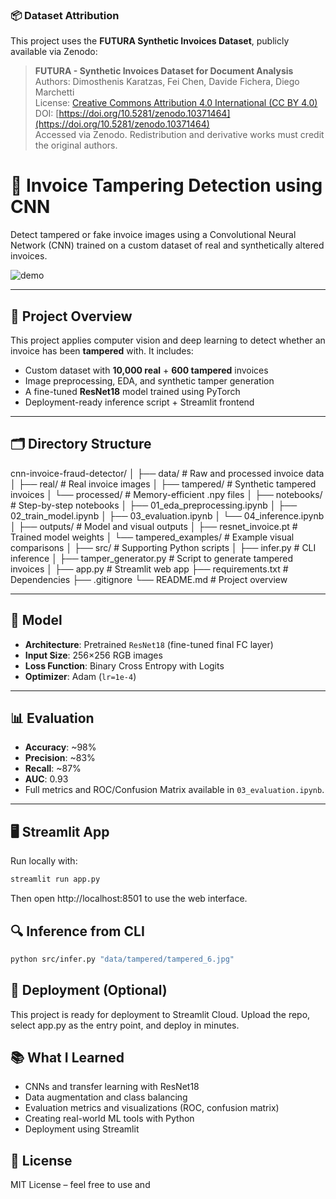 ### 📦 Dataset Attribution

This project uses the **FUTURA Synthetic Invoices Dataset**, publicly available via Zenodo:

> **FUTURA - Synthetic Invoices Dataset for Document Analysis**  
> Authors: Dimosthenis Karatzas, Fei Chen, Davide Fichera, Diego Marchetti  
> License: [Creative Commons Attribution 4.0 International (CC BY 4.0)](https://creativecommons.org/licenses/by/4.0/)  
> DOI: [https://doi.org/10.5281/zenodo.10371464](https://doi.org/10.5281/zenodo.10371464)  
> Accessed via Zenodo. Redistribution and derivative works must credit the original authors.


# 🧾 Invoice Tampering Detection using CNN

Detect tampered or fake invoice images using a Convolutional Neural Network (CNN) trained on a custom dataset of real and synthetically altered invoices.

![demo](outputs/tampered_examples/example_demo.png)

---

## 🚀 Project Overview

This project applies computer vision and deep learning to detect whether an invoice has been **tampered** with. It includes:

- Custom dataset with **10,000 real** + **600 tampered** invoices
- Image preprocessing, EDA, and synthetic tamper generation
- A fine-tuned **ResNet18** model trained using PyTorch
- Deployment-ready inference script + Streamlit frontend

---

## 🗂️ Directory Structure

cnn-invoice-fraud-detector/
│
├── data/ # Raw and processed invoice data
│ ├── real/ # Real invoice images
│ ├── tampered/ # Synthetic tampered invoices
│ └── processed/ # Memory-efficient .npy files
│
├── notebooks/ # Step-by-step notebooks
│ ├── 01_eda_preprocessing.ipynb
│ ├── 02_train_model.ipynb
│ ├── 03_evaluation.ipynb
│ └── 04_inference.ipynb
│
├── outputs/ # Model and visual outputs
│ ├── resnet_invoice.pt # Trained model weights
│ └── tampered_examples/ # Example visual comparisons
│
├── src/ # Supporting Python scripts
│ ├── infer.py # CLI inference
│ ├── tamper_generator.py # Script to generate tampered invoices
│
├── app.py # Streamlit web app
├── requirements.txt # Dependencies
├── .gitignore
└── README.md # Project overview

---

## 🧠 Model

- **Architecture**: Pretrained `ResNet18` (fine-tuned final FC layer)
- **Input Size**: 256×256 RGB images
- **Loss Function**: Binary Cross Entropy with Logits
- **Optimizer**: Adam (`lr=1e-4`)

---

## 📊 Evaluation

- **Accuracy**: ~98%
- **Precision**: ~83%
- **Recall**: ~87%
- **AUC**: 0.93  
- Full metrics and ROC/Confusion Matrix available in `03_evaluation.ipynb`.

---

## 🖥️ Streamlit App

Run locally with:

```bash
streamlit run app.py
```

Then open http://localhost:8501 to use the web interface.

## 🔍 Inference from CLI

```bash
python src/infer.py "data/tampered/tampered_6.jpg"
```

## 🔗 Deployment (Optional)
This project is ready for deployment to Streamlit Cloud.
Upload the repo, select app.py as the entry point, and deploy in minutes.

## 📚 What I Learned
- CNNs and transfer learning with ResNet18
- Data augmentation and class balancing
- Evaluation metrics and visualizations (ROC, confusion matrix)
- Creating real-world ML tools with Python
- Deployment using Streamlit

## 📎 License
MIT License – feel free to use and